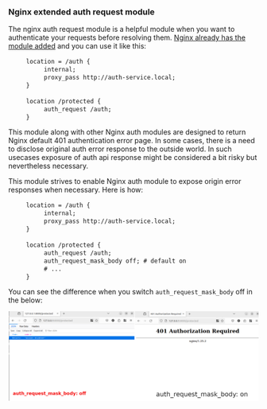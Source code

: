 ### Nginx extended auth request module

The nginx auth request module is a helpful module when you want to authenticate your requests before resolving them. [Nginx already has the module added](http://nginx.org/en/docs/http/ngx_http_auth_request_module.html) and you can use it like this: 

```
     location = /auth {
          internal;
          proxy_pass http://auth-service.local;
     }

     location /protected {
          auth_request /auth;
     }

```

This module along with other Nginx auth modules are designed to return Nginx default 401 authentication error page. In some cases, there is a need to disclose original auth error response to the outside world. In such usecases exposure of auth api response might be considered a bit risky but nevertheless necessary. 

This module strives to enable Nginx auth module to expose origin error responses when necessary. Here is how: 

```
     location = /auth {
          internal;
          proxy_pass http://auth-service.local;
     }

     location /protected {
          auth_request /auth;
          auth_request_mask_body off; # default on
          # ...
     }

```

You can see the difference when you switch `auth_request_mask_body` off in the below: 

![image](../../static/auth_request_mask_body-effect.png)

